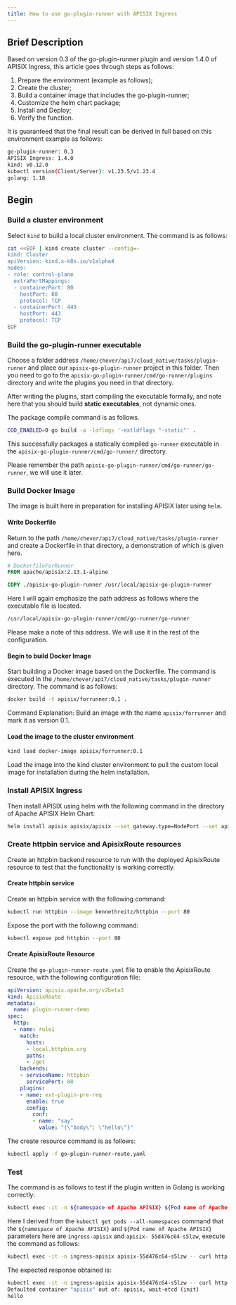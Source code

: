 ```yaml
---
title: How to use go-plugin-runner with APISIX Ingress
---
```


<!--
#
# Licensed to the Apache Software Foundation (ASF) under one or more
# contributor license agreements.  See the NOTICE file distributed with
# this work for additional information regarding copyright ownership.
# The ASF licenses this file to You under the Apache License, Version 2.0
# (the "License"); you may not use this file except in compliance with
# the License.  You may obtain a copy of the License at
#
#     http://www.apache.org/licenses/LICENSE-2.0
#
# Unless required by applicable law or agreed to in writing, software
# distributed under the License is distributed on an "AS IS" BASIS,
# WITHOUT WARRANTIES OR CONDITIONS OF ANY KIND, either express or implied.
# See the License for the specific language governing permissions and
# limitations under the License.
#
-->

## Brief Description

Based on version 0.3 of the go-plugin-runner plugin and version 1.4.0 of APISIX Ingress, this article goes through steps as follows:

1. Prepare the environment (example as follows);
2. Create the cluster;
3. Build a container image that includes the go-plugin-runner;
4. Customize the helm chart package;
5. Install and Deploy;
6. Verify the function.

It is guaranteed that the final result can be derived in full based on this environment example as follows:

```bash
go-plugin-runner: 0.3
APISIX Ingress: 1.4.0
kind: v0.12.0
kubectl version(Client/Server): v1.23.5/v1.23.4
golang: 1.18
```

## Begin

### Build a cluster environment

Select `kind` to build a local cluster environment. The command is as follows:

```bash
cat <<EOF | kind create cluster --config=-
kind: Cluster
apiVersion: kind.x-k8s.io/v1alpha4
nodes:
- role: control-plane
  extraPortMappings:
  - containerPort: 80
    hostPort: 80
    protocol: TCP
  - containerPort: 443
    hostPort: 443
    protocol: TCP
EOF
```

### Build the go-plugin-runner executable

Choose a folder address `/home/chever/api7/cloud_native/tasks/plugin-runner` and place our `apisix-go-plugin-runner` project in this folder. Then you need to go to the `apisix-go-plugin-runner/cmd/go-runner/plugins` directory and write the plugins you need in that directory.

After writing the plugins, start compiling the executable formally, and note here that you should build **static executables**, not dynamic ones.

The package compile command is as follows.

```bash
CGO_ENABLED=0 go build -a -ldflags '-extldflags "-static"' .
```

This successfully packages a statically compiled `go-runner` executable in the `apisix-go-plugin-runner/cmd/go-runner/` directory.

Please remember the path `apisix-go-plugin-runner/cmd/go-runner/go-runner`, we will use it later.

### Build Docker Image

The image is built here in preparation for installing APISIX later using `helm`.

#### Write Dockerfile

Return to the path `/home/chever/api7/cloud_native/tasks/plugin-runner` and create a Dockerfile in that directory, a demonstration of which is given here.

```dockerfile
# DockerfileForRunner
FROM apache/apisix:2.13.1-alpine

COPY ./apisix-go-plugin-runner /usr/local/apisix-go-plugin-runner
```

Here I will again emphasize the path address as follows where the executable file is located.

```bash
/usr/local/apisix-go-plugin-runner/cmd/go-runner/go-runner
```

Please make a note of this address. We will use it in the rest of the configuration.

#### Begin to build Docker Image

Start building a Docker image based on the Dockerfile. The command is executed in the `/home/chever/api7/cloud_native/tasks/plugin-runner` directory. The command is as follows:

```bash
docker build -t apisix/forrunner:0.1 .
```

Command Explanation: Build an image with the name `apisix/forrunner` and mark it as version 0.1.

#### Load the image to the cluster environment

```bash
kind load docker-image apisix/forrunner:0.1
```

Load the image into the kind cluster environment to pull the custom local image for installation during the helm installation.

### Install APISIX Ingress

Then install APISIX using helm with the following command in the directory of Apache APISIX Helm Chart:

```bash
helm install apisix apisix/apisix --set gateway.type=NodePort --set apisix.image.repository=custom/apisix --set apisix.image.tag=v0.1 --set extPlugin.enabled=true --set extPlugin.cmd='{"/usr/local/apisix-go-plugin-runner/go-runner", "run"}' --set ingress-controller.enabled=true --set ingress-controller.config.apisix.serviceNamespace=apisix --namespace apisix --create-namespace --set ingress-controller.config.apisix.serviceName=apisix-admin
```

### Create httpbin service and ApisixRoute resources

Create an httpbin backend resource to run with the deployed ApisixRoute resource to test that the functionality is working correctly.

#### Create httpbin service

Create an httpbin service with the following command:

```bash
kubectl run httpbin --image kennethreitz/httpbin --port 80
```

Expose the port with the following command:

```bash
kubectl expose pod httpbin --port 80
```

#### Create ApisixRoute Resource

Create the `go-plugin-runner-route.yaml` file to enable the ApisixRoute resource, with the following configuration file:

```yaml
apiVersion: apisix.apache.org/v2beta3
kind: ApisixRoute
metadata:
  name: plugin-runner-demo
spec:
  http:
  - name: rule1
    match:
      hosts:
      - local.httpbin.org
      paths:
      - /get
    backends:
    - serviceName: httpbin
      servicePort: 80
    plugins:
    - name: ext-plugin-pre-req
      enable: true
      config:
        conf:
        - name: "say"
          value: "{\"body\": \"hello\"}"
```

The create resource command is as follows:

```bash
kubectl apply -f go-plugin-runner-route.yaml
```

### Test

The command is as follows to test if the plugin written in Golang is working correctly:

```bash
kubectl exec -it -n ${namespace of Apache APISIX} ${Pod name of Apache APISIX} -- curl http://127.0.0.1:9080/get -H 'Host: local.httpbin.org'
```

Here I derived from the `kubectl get pods --all-namespaces` command that the `${namespace of Apache APISIX}` and `${Pod name of Apache APISIX}` parameters here are `ingress-apisix` and `apisix- 55d476c64-s5lzw`, execute the command as follows:

```bash
kubectl exec -it -n ingress-apisix apisix-55d476c64-s5lzw -- curl http://127.0.0.1:9080/get -H 'Host: local.httpbin.org'
```

The expected response obtained is:

```bash
kubectl exec -it -n ingress-apisix apisix-55d476c64-s5lzw -- curl http://127.0.0.1:9080/get -H 'Host: local.httpbin.org'
Defaulted container "apisix" out of: apisix, wait-etcd (init)
hello
```
